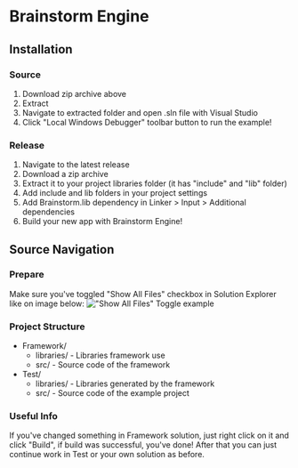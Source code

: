 # Brainstorm Engine
## Installation
### Source
1. Download zip archive above
2. Extract
3. Navigate to extracted folder and open .sln file with Visual Studio
4. Click "Local Windows Debugger" toolbar button to run the example!
### Release
1. Navigate to the latest release
2. Download a zip archive
3. Extract it to your project libraries folder (it has "include" and "lib" folder)
4. Add include and lib folders in your project settings
5. Add Brainstorm.lib dependency in Linker > Input > Additional dependencies
6. Build your new app with Brainstorm Engine!

## Source Navigation
### Prepare
Make sure you've toggled "Show All Files" checkbox in Solution Explorer like on image below:
!["Show All Files" Toggle example](https://i.ibb.co/WKpZXCH/result-png.png)
### Project Structure
- Framework/
	- libraries/ - Libraries framework use
	- src/ - Source code of the framework
- Test/
	- libraries/ - Libraries generated by the framework
	- src/ - Source code of the example project
### Useful Info
If you've changed something in Framework solution, just right click on it and click "Build", if build was successful, you've done!
After that you can just continue work in Test or your own solution as before.
